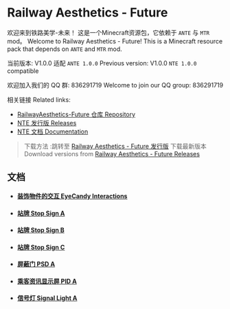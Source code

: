 # Railway Aesthetics - Future

欢迎来到铁路美学-未来！
这是一个Minecraft资源包，它依赖于 `ANTE` 与 `MTR` mod。
Welcome to Railway Aesthetics - Future!
This is a Minecraft resource pack that depends on `ANTE` and `MTR` mod.

当前版本: V1.0.0 适配 `ANTE 1.0.0`
Previous version: V1.0.0 `NTE 1.0.0` compatible

欢迎加入我们的 QQ 群: 836291719
Welcome to join our QQ group: 836291719

相关链接 Related links:
- [RailwayAesthetics-Future 仓库 Repository](https://github.com/aphrodite281/RailwayAesthetics-Future)
- [NTE 发行版 Releases](https://github.com/aphrodite281/mtr-nte/releases/)
- [NTE 文档 Documentation](https://aphrodite281.github.io/mtr-nte/)


> 下载方法 :跳转至 [Railway Aesthetics - Future 发行版](https://github.com/aphrodite281/RailwayAesthetics-Future/releases) 下载最新版本 
> Download versions from [Railway Aesthetics - Future Releases](https://github.com/aphrodite281/RailwayAesthetics-Future/releases)



## 文档

- #### [装饰物件的交互 EyeCandy Interactions](https://aphrodite281.github.io/RailwayAesthetics-Future/docs/etjh.html)

- #### [站牌 Stop Sign A](https://aphrodite281.github.io/RailwayAesthetics-Future/docs/stop_signa.html)

- #### [站牌 Stop Sign B](https://aphrodite281.github.io/RailwayAesthetics-Future/docs/stop_signb.html)

- #### [站牌 Stop Sign C](https://aphrodite281.github.io/RailwayAesthetics-Future/docs/stop_signc.html)
  
- #### [屏蔽门 PSD A](https://aphrodite281.github.io/RailwayAesthetics-Future/docs/psda.html)
  
- #### [乘客资讯显示屏 PID A](https://aphrodite281.github.io/RailwayAesthetics-Future/docs/pida.html)

- #### [信号灯 Signal Light A](https://aphrodite281.github.io/RailwayAesthetics-Future/docs/signal_lighta.html)